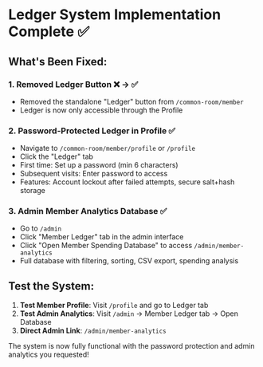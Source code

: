 # Ledger System Implementation Complete ✅

## What's Been Fixed:

### 1. **Removed Ledger Button** ❌ → ✅
- Removed the standalone "Ledger" button from `/common-room/member` 
- Ledger is now only accessible through the Profile

### 2. **Password-Protected Ledger in Profile** ✅
- Navigate to `/common-room/member/profile` or `/profile`
- Click the "Ledger" tab
- First time: Set up a password (min 6 characters)
- Subsequent visits: Enter password to access
- Features: Account lockout after failed attempts, secure salt+hash storage

### 3. **Admin Member Analytics Database** ✅
- Go to `/admin`
- Click "Member Ledger" tab in the admin interface
- Click "Open Member Spending Database" to access `/admin/member-analytics`
- Full database with filtering, sorting, CSV export, spending analysis

## Test the System:

1. **Test Member Profile**: Visit `/profile` and go to Ledger tab
2. **Test Admin Analytics**: Visit `/admin` → Member Ledger tab → Open Database
3. **Direct Admin Link**: `/admin/member-analytics`

The system is now fully functional with the password protection and admin analytics you requested!